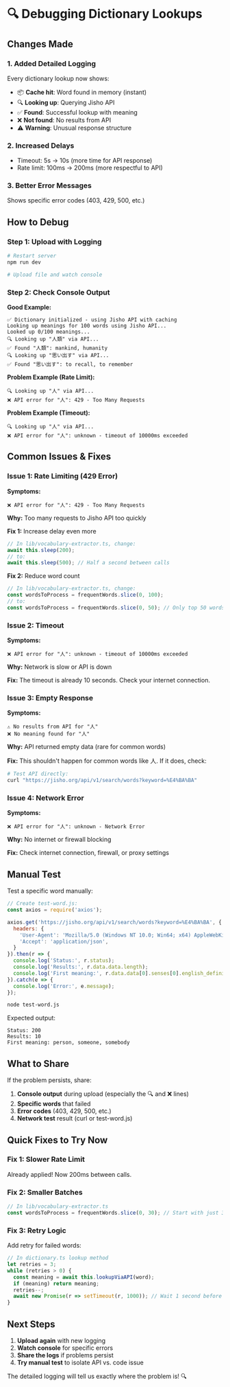 # 🔍 Debugging Dictionary Lookups

## Changes Made

### 1. Added Detailed Logging
Every dictionary lookup now shows:
- 📦 **Cache hit**: Word found in memory (instant)
- 🔍 **Looking up**: Querying Jisho API
- ✅ **Found**: Successful lookup with meaning
- ❌ **Not found**: No results from API
- ⚠️ **Warning**: Unusual response structure

### 2. Increased Delays
- Timeout: 5s → 10s (more time for API response)
- Rate limit: 100ms → 200ms (more respectful to API)

### 3. Better Error Messages
Shows specific error codes (403, 429, 500, etc.)

## How to Debug

### Step 1: Upload with Logging

```bash
# Restart server
npm run dev

# Upload file and watch console
```

### Step 2: Check Console Output

**Good Example:**
```
✅ Dictionary initialized - using Jisho API with caching
Looking up meanings for 100 words using Jisho API...
Looked up 0/100 meanings...
🔍 Looking up "人類" via API...
✅ Found "人類": mankind, humanity
🔍 Looking up "思い出す" via API...
✅ Found "思い出す": to recall, to remember
```

**Problem Example (Rate Limit):**
```
🔍 Looking up "人" via API...
❌ API error for "人": 429 - Too Many Requests
```

**Problem Example (Timeout):**
```
🔍 Looking up "人" via API...
❌ API error for "人": unknown - timeout of 10000ms exceeded
```

## Common Issues & Fixes

### Issue 1: Rate Limiting (429 Error)

**Symptoms:**
```
❌ API error for "人": 429 - Too Many Requests
```

**Why:** Too many requests to Jisho API too quickly

**Fix 1:** Increase delay even more
```typescript
// In lib/vocabulary-extractor.ts, change:
await this.sleep(200); 
// to:
await this.sleep(500); // Half a second between calls
```

**Fix 2:** Reduce word count
```typescript
// In lib/vocabulary-extractor.ts, change:
const wordsToProcess = frequentWords.slice(0, 100);
// to:
const wordsToProcess = frequentWords.slice(0, 50); // Only top 50 words
```

### Issue 2: Timeout

**Symptoms:**
```
❌ API error for "人": unknown - timeout of 10000ms exceeded
```

**Why:** Network is slow or API is down

**Fix:** The timeout is already 10 seconds. Check your internet connection.

### Issue 3: Empty Response

**Symptoms:**
```
⚠️ No results from API for "人"
❌ No meaning found for "人"
```

**Why:** API returned empty data (rare for common words)

**Fix:** This shouldn't happen for common words like 人. If it does, check:
```bash
# Test API directly:
curl "https://jisho.org/api/v1/search/words?keyword=%E4%BA%BA"
```

### Issue 4: Network Error

**Symptoms:**
```
❌ API error for "人": unknown - Network Error
```

**Why:** No internet or firewall blocking

**Fix:** Check internet connection, firewall, or proxy settings

## Manual Test

Test a specific word manually:

```javascript
// Create test-word.js:
const axios = require('axios');

axios.get('https://jisho.org/api/v1/search/words?keyword=%E4%BA%BA', {
  headers: {
    'User-Agent': 'Mozilla/5.0 (Windows NT 10.0; Win64; x64) AppleWebKit/537.36',
    'Accept': 'application/json',
  }
}).then(r => {
  console.log('Status:', r.status);
  console.log('Results:', r.data.data.length);
  console.log('First meaning:', r.data.data[0].senses[0].english_definitions.join(', '));
}).catch(e => {
  console.log('Error:', e.message);
});
```

```bash
node test-word.js
```

Expected output:
```
Status: 200
Results: 10
First meaning: person, someone, somebody
```

## What to Share

If the problem persists, share:

1. **Console output** during upload (especially the 🔍 and ❌ lines)
2. **Specific words** that failed
3. **Error codes** (403, 429, 500, etc.)
4. **Network test** result (curl or test-word.js)

## Quick Fixes to Try Now

### Fix 1: Slower Rate Limit
Already applied! Now 200ms between calls.

### Fix 2: Smaller Batches
```typescript
// In lib/vocabulary-extractor.ts
const wordsToProcess = frequentWords.slice(0, 30); // Start with just 30 words
```

### Fix 3: Retry Logic

Add retry for failed words:
```typescript
// In dictionary.ts lookup method
let retries = 3;
while (retries > 0) {
  const meaning = await this.lookupViaAPI(word);
  if (meaning) return meaning;
  retries--;
  await new Promise(r => setTimeout(r, 1000)); // Wait 1 second before retry
}
```

## Next Steps

1. **Upload again** with new logging
2. **Watch console** for specific errors
3. **Share the logs** if problems persist
4. **Try manual test** to isolate API vs. code issue

The detailed logging will tell us exactly where the problem is! 🔍

